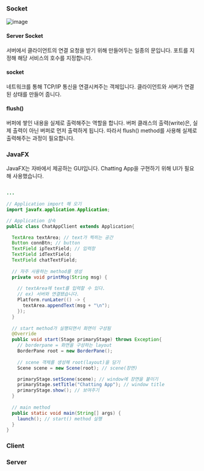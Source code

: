 ### Socket

![image](https://user-images.githubusercontent.com/85447054/208381153-a355e348-d769-4732-b958-aa172a12422d.png)

#### Server Socket
서버에서 클라이언트의 연결 요청을 받기 위해 만들어두는 일종의 문입니다. 포트를 지정해 해당 서비스의 호수를 지정합니다.

#### socket
네트워크를 통해 TCP/IP 통신을 연결시켜주는 객체입니다. 클라이언트와 서버가 연결된 상태를 만들어 줍니다.

#### flush()
버퍼에 쌓인 내용을 실제로 출력해주는 역할을 합니다. 버퍼 클래스의 출력(write)은, 실제 출력이 아닌 버퍼로 먼저 출력하게 됩니다. 따라서 flush() method를 사용해 실제로 출력해주는 과정이 필요합니다.

### JavaFX
JavaFX는 자바에서 제공하는 GUI입니다. Chatting App을 구현하기 위해 UI가 필요해 사용했습니다.

```java

...

// Application import 해 오기
import javafx.application.Application;

// Application 상속
public class ChatAppClient extends Application{

  TextArea textArea; // text가 찍히는 공간
  Button connBtn; // button
  TextField ipTextField; // 입력창
  TextField idTextField;
  TextField chatTextField;
	
  // 자주 사용하는 method를 생성
  private void printMsg(String msg) {
  
    // textArea에 text를 입력할 수 있다.
    // ex) 서버와 연결됐습니다.
    Platform.runLater(() -> {
      textArea.appendText(msg + "\n");
    });
  }
	
  // start method가 실행되면서 화면이 구성됨
  @Override
  public void start(Stage primaryStage) throws Exception{
    // borderpane = 화면을 구성하는 layout
    BorderPane root = new BorderPane();
		
    // scene 객체를 생성해 root(layout)을 담기
    Scene scene = new Scene(root); // scene(장면)

    primaryStage.setScene(scene); // window에 장면을 붙이기
    primaryStage.setTitle("Chatting App"); // window title
    primaryStage.show(); // 보여주기
  }
	
  // main method
  public static void main(String[] args) {
    launch(); // start() method 실행
  }
}

```

### Client

### Server